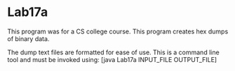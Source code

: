 # Lab17a
This program was for a CS college course. This program creates hex dumps of binary data.

The dump text files are formatted for ease of use. This is a command line tool and must be invoked using: [java Lab17a INPUT_FILE OUTPUT_FILE]